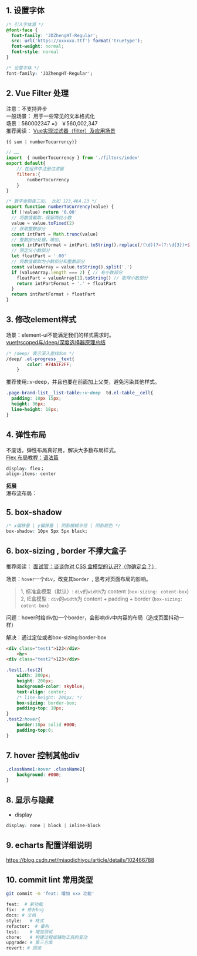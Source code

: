 ## 1. 设置字体
```css
/* 引入字体源 */
@font-face {
  font-family: 'JDZhengHT-Regular';
  src: url('https://xxxxxx.ttf') format('truetype'); 
  font-weight: normal;
  font-style: normal
}

/* 设置字体 */
font-family: 'JDZhengHT-Regular';
```

## 2. Vue Filter 处理   
注意：不支持异步      
一般场景： 用于一些常见的文本格式化      
场景：560002347 =》 ￥560,002,347     
推荐阅读： [Vue实现过滤器（filter）及应用场景](https://blog.csdn.net/ZYS10000/article/details/104119475) 
```js
{{ sum | numberTocurrency}}

// ……
import  { numberTocurrency } from './filters/index'
export default{
    // 在组件中注册过滤器
    filters:{
        numberTocurrency
    }
}
```
```js
/* 数字金额逢三加， 比如 123,464.23 */
export function numberToCurrency(value) {
  if (!value) return '0.00'
  // 将数值截取，保留两位小数
  value = value.toFixed(2)
  // 获取整数部分
  const intPart = Math.trunc(value)
  // 整数部分处理，增加,
  const intPartFormat = intPart.toString().replace(/(\d)(?=(?:\d{3})+$)/g, '$1,')
  // 预定义小数部分
  let floatPart = '.00'
  // 将数值截取为小数部分和整数部分
  const valueArray = value.toString().split('.')
  if (valueArray.length === 2) { // 有小数部分
    floatPart = valueArray[1].toString() // 取得小数部分
    return intPartFormat + '.' + floatPart
  }
  return intPartFormat + floatPart
}
```
## 3. 修改element样式    

场景：element-ui不能满足我们的样式需求时。   
[vue中scoped与/deep/深度选择器原理总结](https://blog.csdn.net/weixin_43693458/article/details/107713848)
```css
/* /deep/ 表示深入查找dom */
/deep/ .el-progress__text{
        color: #74A1F2FF;
    }
```
推荐使用::v-deep，并且也要在前面加上父类，避免污染其他样式。
```css
.page-brand-list__list-table::v-deep  td.el-table__cell{
  padding: 10px 15px;
  height: 36px;
  line-height: 18px;
}
```

## 4. 弹性布局
不废话，弹性布局真好用，解决大多数布局样式。  
[Flex 布局教程：语法篇](https://www.ruanyifeng.com/blog/2015/07/flex-grammar.html)
```css
display: flex； 
align-items: center
```
**拓展**  
瀑布流布局：


## 5. box-shadow
```css
/* x偏移量 | y偏移量 | 阴影模糊半径 | 阴影颜色 */
box-shadow: 10px 5px 5px black;
```

## 6. box-sizing ,  border 不撑大盒子  

推荐阅读： [面试官：谈谈你对 CSS 盒模型的认识?（你确定会？）](https://segmentfault.com/a/1190000015235886)

场景：```hover```一个```div```，改变其`border `, 思考对页面布局的影响。

>1, 标准盒模型（默认）: ```div```的```width```为 content    (```box-sizing: cotent-box```) 2, IE盒模型 : ```div```的```width```为 content + padding + border  (```box-sizing: cotent-box```) 

问题：hover时给div加一个border，会影响div中内容的布局（造成页面抖动一样）

解决：通过定位或者box-sizing:border-box

```html 
<div class="test1">123</div>
    <hr>
<div class="test2">123</div>
```
```css
.test1,.test2{
    width: 200px;
    height: 200px;
    background-color: skyblue;
    text-align: center;
    /* line-height: 200px; */
    box-sizing: border-box;
    padding-top: 10px;
}
.test2:hover{
    border:10px solid #000;
    padding-top:0;
}
```

## 7.  hover 控制其他div
```css
.className1:hover .className2{
    background: #000;
}
```

## 8. 显示与隐藏

- display
```css
display: none | block | inline-block
```


## 9. echarts 配置详细说明  

https://blog.csdn.net/miaodichiyou/article/details/102466788

## 10. commit lint 常用类型
```bash
git commit -m 'feat: 增加 xxx 功能'
```

```bash
feat:  # 新功能
fix:  # 修补bug
docs: # 文档
style:   # 格式
refactor:  # 重构
test:    # 增加测试
chore:   # 构建过程或辅助工具的变动
upgrade: # 第三方库
revert: # 回滚
```


